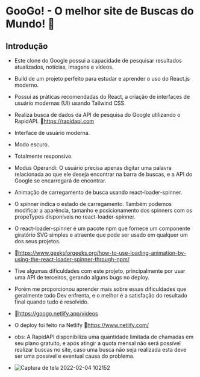 # GooGo! - O melhor site de Buscas do Mundo! 🤩

## Introdução
- Este clone do Google possui a capacidade de pesquisar resultados atualizados, notícias, imagens e vídeos.
- Build de um projeto perfeito para estudar e aprender o uso do React.js moderno.
- Possui as práticas recomendadas do React, a criação de interfaces de usuário modernas (UI) usando Tailwind CSS.
- Realiza busca de dados da API de pesquisa do Google utilizando o RapidAPI. 🔗https://rapidapi.com
- Interface de usuário moderna.
- Modo escuro.
- Totalmente responsivo.
- Modus Operandi: O usuário precisa apenas digitar uma palavra relacionada ao que ele deseja encontrar na barra de buscas, e a API do Google se encarregará de encontrar.
- Animação de carregamento de busca usando react-loader-spinner.
- O spinner indica o estado de carregamento. Também podemos modificar a aparência, tamanho e posicionamento dos spinners com os propeTypes disponíveis no react-loader-spinner.
- O react-loader-spinner é um pacote npm que fornece um componente giratório SVG simples e atraente que pode ser usado em qualquer um dos seus projetos.
- 🔗https://www.geeksforgeeks.org/how-to-use-loading-animation-by-using-the-react-loader-spinner-through-npm/
- Tive algumas dificuldades com este projeto, principalmente por usar uma API de terceiros, gerando alguns bugs no deploy.
- Porém me proporcionou aprender mais sobre essas dificuldades que geralmente todo Dev enfrenta, e o melhor é a satisfação do resultado final quando tudo é resolvido.
- 🔗https://googo.netlify.app/videos   
-  O deploy foi feito na Netlify 🔗https://www.netlify.com/
- obs: A RapidAPI disponibiliza uma quantidade limitada de chamadas em seu plano gratuito, e após atingir a quota mensal não será possível realizar buscas no site, caso uma busca  não seja realizada esta deve ser uma possível e eventual causa do problema.



- ![Captura de tela 2022-02-04 102152](https://user-images.githubusercontent.com/81476932/152539749-83827abd-ad72-4f66-a8a8-4e33e63ed18a.png)


